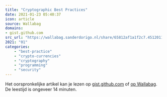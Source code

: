 ```yaml
---
title: "Cryptographic Best Practices"
date: 2021-01-23 05:40:37
icon: article
source: Wallabag
domains:
- gist.github.com
src_url: "https://wallabag.sanderdorigo.nl/share/65812af1a1f2c7.45120113"
2021: "01"
categories:
    - "best-practice"
    - "crypto-currencies"
    - "cryptography"
    - "programming"
    - "security"
---
```

Het oorspronkelijke artikel kan je lezen op [gist.github.com](https://gist.github.com/atoponce/07d8d4c833873be2f68c34f9afc5a78a) of [op Wallabag](https://wallabag.sanderdorigo.nl/share/65812af1a1f2c7.45120113). De leestijd is ongeveer 14 minuten.